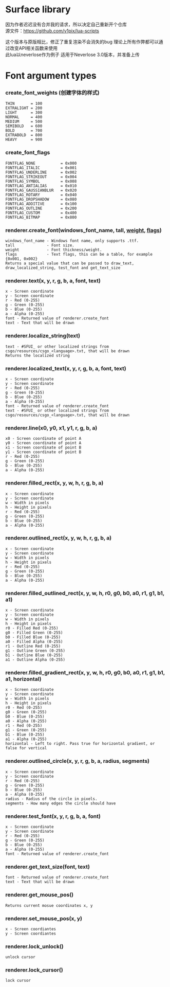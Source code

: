 # Surface library
  
因为作者迟迟没有合并我的请求，所以决定自己重新开个仓库  
源文件：https://github.com/v1pix/lua-scripts  
  
这个版本与原版相比，修正了重复渲染不会消失的bug
理论上所有作弊都可以通过改变API相关函数来使用  
此lua以neverlose作为例子
适用于Neverlose 3.0版本，并准备上传

# Font argument types
    
### create_font_weights (创建字体的样式)
    THIN       = 100
    EXTRALIGHT = 200
    LIGHT      = 300
    NORMAL     = 400
    MEDIUM     = 500
    SEMIBOLD   = 600
    BOLD       = 700
    EXTRABOLD  = 800
    HEAVY      = 900
    
### create_font_flags 
    FONTFLAG_NONE           = 0x000
    FONTFLAG_ITALIC         = 0x001
    FONTFLAG_UNDERLINE      = 0x002
    FONTFLAG_STRIKEOUT      = 0x004
    FONTFLAG_SYMBOL         = 0x008
    FONTFLAG_ANTIALIAS      = 0x010
    FONTFLAG_GAUSSIANBLUR   = 0x020
    FONTFLAG_ROTARY         = 0x040
    FONTFLAG_DROPSHADOW     = 0x080
    FONTFLAG_ADDITIVE       = 0x100
    FONTFLAG_OUTLINE        = 0x200
    FONTFLAG_CUSTOM         = 0x400
    FONTFLAG_BITMAP         = 0x800

### renderer.create_font(windows_font_name, tall, [weight](https://github.com/Aviarita/surface/blob/master/README.md#create_font_weights), [flags](https://github.com/Aviarita/surface/blob/master/README.md#create_font_flags))
    windows_font_name - Windows font name, only supports .ttf.
    tall              - Font size.
    weight            - Font thickness/weight.
    flags             - Text flags, this can be a table, for example {0x001, 0x002}
    Returns a special value that can be passed to draw_text, draw_localized_string, test_font and get_text_size
    
### renderer.text(x, y, r, g, b, a, font, text)
    x - Screen coordinate
    y - Screen coordinate
    r - Red (0-255)
    g - Green (0-255)
    b - Blue (0-255)
    a - Alpha (0-255)
    font - Returned value of renderer.create_font
    text - Text that will be drawn
    
### renderer.localize_string(text)
    text - #SFUI_ or other localized strings from csgo/resources/csgo_<language>.txt, that will be drawn
    Returns the localized string
    
### renderer.localized_text(x, y, r, g, b, a, font, text)
    x - Screen coordinate
    y - Screen coordinate
    r - Red (0-255)
    g - Green (0-255)
    b - Blue (0-255)
    a - Alpha (0-255)
    font - Returned value of renderer.create_font
    text - #SFUI_ or other localized strings from csgo/resources/csgo_<language>.txt, that will be drawn
    
### renderer.line(x0, y0, x1, y1, r, g, b, a)
    x0 - Screen coordinate of point A
    y0 - Screen coordinate of point A
    x1 - Screen coordinate of point B
    y1 - Screen coordinate of point B
    r - Red (0-255)
    g - Green (0-255)
    b - Blue (0-255)
    a - Alpha (0-255)

### renderer.filled_rect(x, y, w, h, r, g, b, a)
    x - Screen coordinate
    y - Screen coordinate
    w - Width in pixels
    h - Height in pixels
    r - Red (0-255)
    g - Green (0-255)
    b - Blue (0-255)
    a - Alpha (0-255)
    

### renderer.outlined_rect(x, y, w, h, r, g, b, a)
    x - Screen coordinate
    y - Screen coordinate
    w - Width in pixels
    h - Height in pixels
    r - Red (0-255)
    g - Green (0-255)
    b - Blue (0-255)
    a - Alpha (0-255)
    
### renderer.filled_outlined_rect(x, y, w, h, r0, g0, b0, a0, r1, g1, b1, a1)
    x - Screen coordinate
    y - Screen coordinate
    w - Width in pixels
    h - Height in pixels
    r0 - Filled Red (0-255)
    g0 - Filled Green (0-255)
    b0 - Filled Blue (0-255)
    a0 - Filled Alpha (0-255)
    r1 - Outline Red (0-255)
    g1 - Outline Green (0-255)
    b1 - Outline Blue (0-255)
    a1 - Outline Alpha (0-255)
    
### renderer.filled_gradient_rect(x, y, w, h, r0, g0, b0, a0, r1, g1, b1, a1, horizontal)
    x - Screen coordinate
    y - Screen coordinate
    w - Width in pixels
    h - Height in pixels
    r0 - Red (0-255)
    g0 - Green (0-255)
    b0 - Blue (0-255)
    a0 - Alpha (0-255)
    r1 - Red (0-255)
    g1 - Green (0-255)
    b1 - Blue (0-255)
    a1 - Alpha (0-255)
    horizontal - Left to right. Pass true for horizontal gradient, or false for vertical
    
### renderer.outlined_circle(x, y, r, g, b, a, radius, segments)
    x - Screen coordinate
    y - Screen coordinate
    r - Red (0-255)
    g - Green (0-255)
    b - Blue (0-255)
    a - Alpha (0-255)
    radius - Radius of the circle in pixels.
    segments - How many edges the circle should have
    
### renderer.test_font(x, y, r, g, b, a, font)
    x - Screen coordinate
    y - Screen coordinate
    r - Red (0-255)
    g - Green (0-255)
    b - Blue (0-255)
    a - Alpha (0-255)
    font - Returned value of renderer.create_font
    
### renderer.get_text_size(font, text)
    font - Returned value of renderer.create_font
    text - Text that will be drawn

### renderer.get_mouse_pos()
    Returns current mosue coordinates x, y
    
### renderer.set_mouse_pos(x, y)
    x - Screen coordiantes
    y - Screen coordiantes

### renderer.lock_unlock()
    unlock cursor

### renderer.lock_cursor()
    lock cursor

